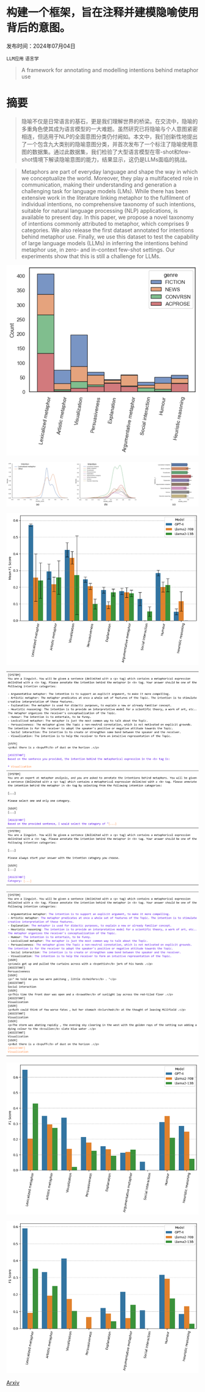 # 构建一个框架，旨在注释并建模隐喻使用背后的意图。

发布时间：2024年07月04日

`LLM应用` `语言学`

> A framework for annotating and modelling intentions behind metaphor use

# 摘要

> 隐喻不仅是日常语言的基石，更是我们理解世界的桥梁。在交流中，隐喻的多重角色使其成为语言模型的一大难题。虽然研究已将隐喻与个人意图紧密相连，但适用于NLP的全面意图分类仍付阙如。本文中，我们创新性地提出了一个包含九大类别的隐喻意图分类，并首次发布了一个标注了隐喻使用意图的数据集。通过此数据集，我们检验了大型语言模型在零-shot和few-shot情境下解读隐喻意图的能力，结果显示，这仍是LLMs面临的挑战。

> Metaphors are part of everyday language and shape the way in which we conceptualize the world. Moreover, they play a multifaceted role in communication, making their understanding and generation a challenging task for language models (LMs). While there has been extensive work in the literature linking metaphor to the fulfilment of individual intentions, no comprehensive taxonomy of such intentions, suitable for natural language processing (NLP) applications, is available to present day. In this paper, we propose a novel taxonomy of intentions commonly attributed to metaphor, which comprises 9 categories. We also release the first dataset annotated for intentions behind metaphor use. Finally, we use this dataset to test the capability of large language models (LLMs) in inferring the intentions behind metaphor use, in zero- and in-context few-shot settings. Our experiments show that this is still a challenge for LLMs.

![构建一个框架，旨在注释并建模隐喻使用背后的意图。](../../../paper_images/2407.03952/Genre.png)

![构建一个框架，旨在注释并建模隐喻使用背后的意图。](../../../paper_images/2407.03952/Novelty.png)

![构建一个框架，旨在注释并建模隐喻使用背后的意图。](../../../paper_images/2407.03952/0_shot.png)

![构建一个框架，旨在注释并建模隐喻使用背后的意图。](../../../paper_images/2407.03952/x1.png)

![构建一个框架，旨在注释并建模隐喻使用背后的意图。](../../../paper_images/2407.03952/x2.png)

![构建一个框架，旨在注释并建模隐喻使用背后的意图。](../../../paper_images/2407.03952/5_shot.png)

![构建一个框架，旨在注释并建模隐喻使用背后的意图。](../../../paper_images/2407.03952/5_shot_short.png)

[Arxiv](https://arxiv.org/abs/2407.03952)